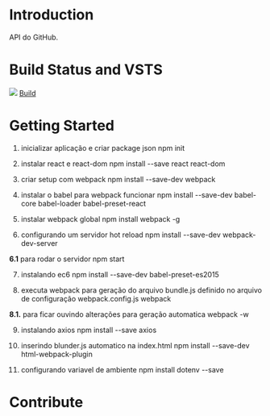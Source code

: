# Introduction 
API do GitHub.

# Build Status and VSTS
<span>
    <img src="https://willyamalmeida.visualstudio.com/_apis/public/build/definitions/b338f7d5-bec3-4069-a268-6a4e428a914e/8/badge" />
    <a href="https://willyamalmeida.visualstudio.com/Github/_build/index?definitionId=8">
        Build
    </a>
</span>

# Getting Started
1. inicializar aplicação e criar package json
npm init

2. instalar react e react-dom
npm install --save react react-dom

3. criar setup com webpack
npm install --save-dev webpack

4. instalar o babel para webpack funcionar
npm install --save-dev babel-core babel-loader babel-preset-react

5. instalar webpack global
npm install webpack -g

6. configurando um servidor hot reload
npm install --save-dev webpack-dev-server

**6.1** para rodar o servidor
npm start

7. instalando ec6
npm install --save-dev babel-preset-es2015

8. executa webpack para geração do arquivo bundle.js definido no arquivo de configuração webpack.config.js
webpack

**8.1.** para ficar ouvindo alterações para geração automatica
webpack -w

9. instalando axios
npm install --save axios

10. inserindo blunder.js automatico na index.html
npm install --save-dev html-webpack-plugin

11. configurando variavel de ambiente
npm install dotenv --save 

# Contribute